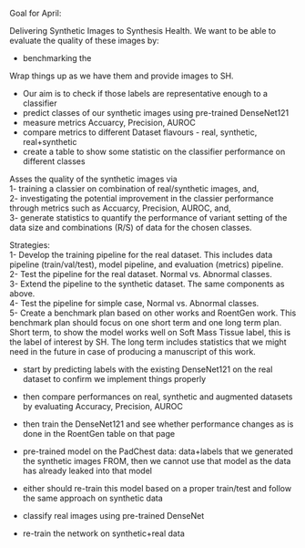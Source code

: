 Goal for April:

Delivering Synthetic Images to Synthesis Health. We want to be able to evaluate the quality of these images by:
- benchmarking the 


Wrap things up as we have them and provide images to SH.

- Our aim is to check if those labels are representative enough to a classifier
- predict classes of our synthetic images using pre-trained DenseNet121
- measure metrics Accuarcy, Precision, AUROC
- compare metrics to different Dataset flavours - real, synthetic, real+synthetic
- create a table to show some statistic on the classifier performance on different classes
  
Asses the quality of the synthetic images via  
1- training a classier on combination of real/synthetic images, and,  
2- investigating the potential improvement in the classier performance through metrics such as Accuarcy, Precision, AUROC, and,  
3- generate statistics to quantify the performance of variant setting of the data size and combinations (R/S) of data for the chosen classes.


Strategies:  
1- Develop the training pipeline for the real dataset. 
This includes data pipeline (train/val/test), model pipeline, and evaluation (metrics) pipeline.  
2- Test the pipeline for the real dataset. Normal vs. Abnormal classes.  
3- Extend the pipeline to the synthetic dataset. The same components as above.  
4- Test the pipeline for simple case, Normal vs. Abnormal classes.  
5- Create a benchmark plan based on other works and RoentGen work. This benchmark plan should focus on one short term and one long term plan. Short term, to show the model works well on Soft Mass Tissue label, this is the label of interest by SH. The long term includes statistics that we might need in the future in case of producing a manuscript of this work.

- start by predicting labels with the existing DenseNet121 on the real dataset to confirm we implement things properly
- then compare performances on real, synthetic and augmented datasets by evaluating Accuracy, Precision, AUROC
- then train the DenseNet121 and see whether performance changes as is done in the RoentGen table on that page

- pre-trained model on the PadChest data: data+labels that we generated the synthetic images FROM, then we cannot use that model as the data has already leaked into that model
- either should re-train this model based on a proper train/test and follow the same approach on synthetic data

- classify real images using pre-trained DenseNet
- re-train the network on synthetic+real data